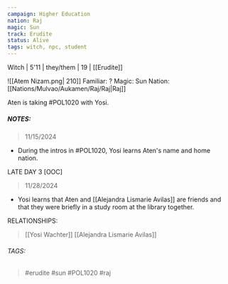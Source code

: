 ```yaml
---
campaign: Higher Education
nation: Raj
magic: Sun
track: Erudite
status: Alive
tags: witch, npc, student
---
```



Witch | 5'11 | they/them | 19 | [[Erudite]]

![[Atem Nizam.png| 210]]
Familiar: ?
Magic: Sun
Nation: [[Nations/Mulvao/Aukamen/Raj/Raj|Raj]]

Aten is taking #POL1020 with Yosi.
##### NOTES: 

> 11/15/2024

- During the intros in #POL1020, Yosi learns Aten's name and home nation. 

LATE DAY 3 [OOC]
> 11/28/2024

- Yosi learns that Aten and [[Alejandra Lismarie Avilas]] are friends and that they were briefly in a study room at the library together. 

RELATIONSHIPS: 
> [[Yosi Wachter]]
> [[Alejandra Lismarie Avilas]]

###### TAGS:
> #erudite #sun #POL1020 #raj 